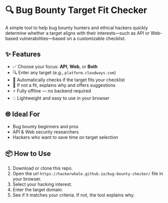 # 🔍 Bug Bounty Target Fit Checker

A simple tool to help bug bounty hunters and ethical hackers quickly determine whether a target aligns with their interests—such as API or Web-based vulnerabilities—based on a customizable checklist.

## ✨ Features

- ✅ Choose your focus: **API**, **Web**, or **Both**
- 🔍 Enter any target (e.g., `platform.cloudways.com`)
- 🤖 Automatically checks if the target fits your checklist
- 🚫 If not a fit, explains why and offers suggestions
- ⚡️ Fully offline — no backend required
- 💡 Lightweight and easy to use in your browser

## 🌐 Ideal For

- Bug bounty beginners and pros
- API & Web security researchers
- Hackers who want to save time on target selection

## 📦 How to Use

1. Download or clone this repo.
2. Open the url `https://hackerwhale.github.io/bug-bounty-checker/` file in your browser.
3. Select your hacking interest.
4. Enter the target domain.
5. See if it matches your criteria. If not, the tool explains why.




